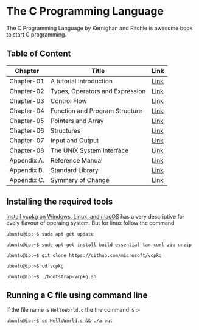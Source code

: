 # The C Programming Language

The C Programming Language by Kernighan and Ritchie is awesome book to start C programming.

## Table of Content

| Chapter  | Title  |  Link  |
|---   |---   |---   |
| Chapter-01  | A tutorial Introduction                                  | [Link](/Chapter-01/)  |
| Chapter-02  | Types, Operators and Expression                          | [Link](/Chapter-02/)  |
| Chapter-03  | Control Flow                                             | [Link](/Chapter-03/)  |
| Chapter-04  | Function and Program Structure                           | [Link](/Chapter-04/)  |
| Chapter-05  | Pointers and Array                                       | [Link](/Chapter-05/)  |
| Chapter-06  | Structures                                               | [Link](/Chapter-06/)  |
| Chapter-07  | Input and Output                                         | [Link](/Chapter-07/)  |
| Chapter-08  | The UNIX System Interface                                | [Link](/Chapter-08/)  |
| Appendix A.  | Reference Manual                                        | [Link](/Appendix-A/)  |
| Appendix B.  | Standard Library                                        | [Link](/Appendix-B/)  |
| Appendix C.  | Symmary of Change                                       | [Link](/Appendix-C/)  |

## Installing the required tools
[Install vcpkg on Windows, Linux, and macOS](https://docs.microsoft.com/en-us/cpp/build/install-vcpkg?view=msvc-160&tabs=linux) has a very descriptive for evely flavour of operaing system. But for linux follow the command

```console
ubuntu@ip:~$ sudo apt-get update

ubuntu@ip:~$ sudo apt-get install build-essential tar curl zip unzip

ubuntu@ip:~$ git clone https://github.com/microsoft/vcpkg

ubuntu@ip:~$ cd vcpkg

ubuntu@ip:~$ ./bootstrap-vcpkg.sh
```

## Running a C file using command line

If the file name is `HelloWorld.c` the the command is :-

```console
ubuntu@ip:~$ cc HelloWorld.c && ./a.out
```